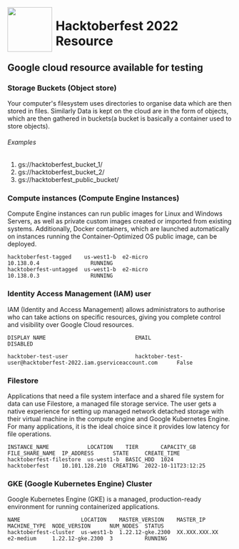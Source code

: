 [<img align="left" src="https://unskript.com/assets/favicon.png" width="100" height="100" style="padding-right: 5px">](https://unskript.com/assets/favicon.png) 

<h1>Hacktoberfest 2022 Resource</h1>

## Google cloud resource available for testing

### Storage Buckets (Object store) 
Your computer's filesystem uses directories to organise data which are then stored in files. Similarly Data is kept on the cloud are in the form of objects, which are then gathered in buckets(a bucket is basically a container used to store objects).
  
  ###### Examples
  1. gs://hacktoberfest_bucket_1/
  2. gs://hacktoberfest_bucket_2/
  3. gs://hacktoberfest_public_bucket/


### Compute instances (Compute Engine Instances) 
Compute Engine instances can run public images for Linux and Windows Servers, as well as private custom images created or imported from existing systems. Additionally, Docker containers, which are launched automatically on instances running the Container-Optimized OS public image, can be deployed.

```NAME                    ZONE        MACHINE_TYPE  PREEMPTIBLE  INTERNAL_IP  EXTERNAL_IP  STATUS
hacktoberfest-tagged    us-west1-b  e2-micro                   10.138.0.4                RUNNING
hacktoberfest-untagged  us-west1-b  e2-micro                   10.138.0.3                RUNNING
```

### Identity Access Management (IAM) user
IAM (Identity and Access Management) allows administrators to authorise who can take actions on specific resources, giving you complete control and visibility over Google Cloud resources.

```
DISPLAY NAME                            EMAIL                                                               DISABLED

hacktober-test-user                     hacktober-test-user@hacktoberfest-2022.iam.gserviceaccount.com      False

```

### Filestore
Applications that need a file system interface and a shared file system for data can use Filestore, a managed file storage service. The user gets a native experience for setting up managed network detached storage with their virtual machine in the compute engine and Google Kubernetes Engine. For many applications, it is the ideal choice since it provides low latency for file operations.

```
INSTANCE_NAME            LOCATION    TIER       CAPACITY_GB  FILE_SHARE_NAME  IP_ADDRESS      STATE     CREATE_TIME
hacktoberfest-filestore  us-west1-b  BASIC_HDD  1024         hacktoberfest    10.101.128.210  CREATING  2022-10-11T23:12:25
```


### GKE (Google Kubernetes Engine) Cluster
Google Kubernetes Engine (GKE) is a managed, production-ready environment for running containerized applications.

```
NAME                   LOCATION    MASTER_VERSION    MASTER_IP      MACHINE_TYPE  NODE_VERSION      NUM_NODES  STATUS
hacktoberfest-cluster  us-west1-b  1.22.12-gke.2300  XX.XXX.XXX.XX  e2-medium     1.22.12-gke.2300  3          RUNNING

```
